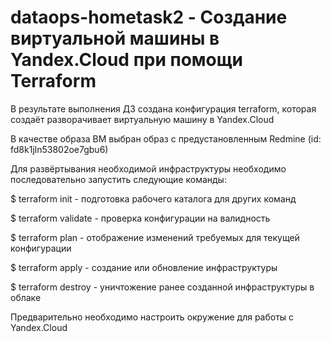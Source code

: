 # dataops-hometask2 - Создание виртуальной машины в Yandex.Cloud при помощи Terraform

В результате выполнения ДЗ создана конфигурация terraform, которая создаёт разворачивает виртуальную машину в Yandex.Cloud

В качестве образа ВМ выбран образ с предустановленным Redmine (id: fd8k1jln53802oe7gbu6)

Для развёртывания необходимой инфраструктуры необходимо последовательно запустить следующие команды:

  $ terraform init          - подготовка рабочего каталога для других команд
  
  $ terraform validate      - проверка конфигурации на валидность
  
  $ terraform plan          - отображение изменений требуемых для текущей конфигурации
  
  $ terraform apply         - создание или обновление инфраструктуры
  
  $ terraform destroy       - уничтожение ранее созданной инфраструктуры в облаке
  
  Предварительно необходимо настроить окружение для работы с Yandex.Cloud
  
  
